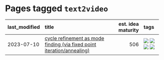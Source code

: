 # Pages tagged `text2video`

|last_modified|title|est. idea maturity|tags
|:---|:---|---:|:---|
|2023-07-10|[cycle refinement as mode finding (via fixed point iteration/annealing)](../cycle_refinement_as_modefinding.md)|506|[![](https://img.shields.io/badge/tag-experimental-32d44f)](../tags/experimental.md) [![](https://img.shields.io/badge/tag-publication-c4fb38)](../tags/publication.md) [![](https://img.shields.io/badge/tag-text2image-496a1)](../tags/text2image.md) [![](https://img.shields.io/badge/tag-text2video-683f3)](../tags/text2video.md)|
